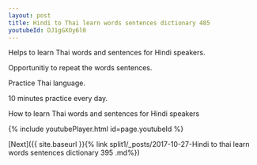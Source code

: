 ```yaml
---
layout: post
title: Hindi to Thai learn words sentences dictionary 485 
youtubeId: DJ1gGXOy6l0
---
```

 
 
Helps to learn Thai words and sentences for Hindi speakers.

Opportunitiy to repeat the words sentences. 

Practice Thai language. 
 
10 minutes practice every day. 
 
How to learn Thai words and sentences for Hindi speakers 
 
{% include youtubePlayer.html id=page.youtubeId %}
 
 
[Next]({{ site.baseurl }}{% link  split1/_posts/2017-10-27-Hindi to thai learn words sentences dictionary 395 .md%})
 
